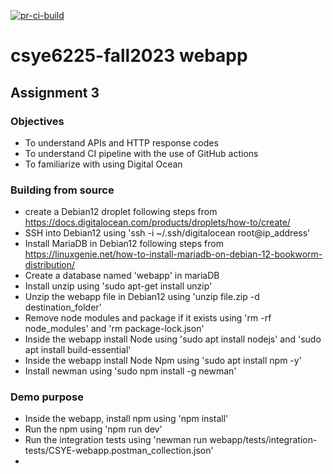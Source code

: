 [![pr-ci-build](https://github.com/neu-ramya/webapp/actions/workflows/pr_ci_build.yml/badge.svg)](https://github.com/neu-ramya/webapp/actions/workflows/pr_ci_build.yml)
# csye6225-fall2023 webapp

## Assignment 3

### Objectives

- To understand APIs and HTTP response codes
- To understand CI pipeline with the use of GitHub actions
- To familiarize with using Digital Ocean

### Building from source

- create a Debian12 droplet following steps from https://docs.digitalocean.com/products/droplets/how-to/create/ 
- SSH into Debian12 using 'ssh -i ~/.ssh/digitalocean root@ip_address'
- Install MariaDB in Debian12 following steps from https://linuxgenie.net/how-to-install-mariadb-on-debian-12-bookworm-distribution/
- Create a database named 'webapp' in mariaDB
- Install unzip using 'sudo apt-get install unzip'
- Unzip the webapp file in Debian12 using 'unzip file.zip -d destination_folder'
- Remove node modules and package if it exists using 'rm -rf node_modules' and 'rm package-lock.json'
- Inside the webapp install Node using 'sudo apt install nodejs' and 'sudo apt install build-essential'
- Inside the webapp install Node Npm using 'sudo apt install npm -y'
- Install newman using 'sudo npm install -g newman'

### Demo purpose

- Inside the webapp, install npm using 'npm install'
- Run the npm using 'npm run dev'
- Run the integration tests using 'newman run webapp/tests/integration-tests/CSYE-webapp.postman_collection.json'
- 
